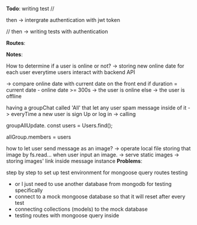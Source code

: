 **Todo**:
writing test
//

then -> intergrate authentication with jwt token

//
then -> writing tests with authentication

**Routes**:

**Notes**:

How to determine if a user is online or not?
-> storing new online date for each user everytime users interact with backend API

-> compare online date with current date on the front end
if duration = current date - online date >= 300s
-> the user is online
else -> the user is offline

having a groupChat called 'All' that let any user spam message inside of it ->
everyTime a new user is sign Up or log in -> calling

groupAllUpdate.
const users = Users.find();

allGroup.members = users

how to let user send message as an image?
-> operate local file storing that image by fs.read... when user input an image.
-> serve static images
-> storing images' link inside message instance
**Problems**:

step by step to set up test environment for mongoose query routes testing

- or I just need to use another database from mongodb for testing specifically
- connect to a mock mongoose database so that it will reset after every test
- connecting collections (models) to the mock database
- testing routes with mongoose query inside
